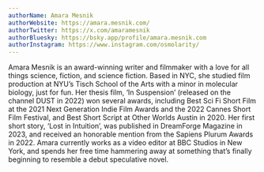 ```yaml
---
authorName: Amara Mesnik
authorWebsite: https://amara.mesnik.com/
authorTwitter: https://x.com/amaramesnik
authorBluesky: https://bsky.app/profile/amara.mesnik.com
authorInstagram: https://www.instagram.com/osmolarity/
---
```

Amara Mesnik is an award-winning writer and filmmaker with a love for all things science, fiction, and science fiction. Based in NYC, she studied film production at NYU’s Tisch School of the Arts with a minor in molecular biology, just for fun. Her thesis film, ‘In Suspension’ (released on the channel DUST in 2022) won several awards, including Best Sci Fi Short Film at the 2021 Next Generation Indie Film Awards and the 2022 Cannes Short Film Festival, and Best Short Script at Other Worlds Austin in 2020. Her first short story, ‘Lost in Intuition’, was published in DreamForge Magazine in 2023, and received an honorable mention from the Sapiens Plurum Awards in 2022. Amara currently works as a video editor at BBC Studios in New York, and spends her free time hammering away at something that’s finally beginning to resemble a debut speculative novel.

